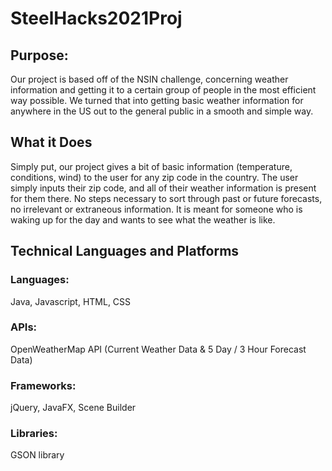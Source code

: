 # SteelHacks2021Proj

## Purpose: 
Our project is based off of the NSIN challenge, concerning weather information and getting it to a certain group of people in the most efficient way possible. We turned that into getting basic weather information for anywhere in the US out to the general public in a smooth and simple way.

## What it Does
Simply put, our project gives a bit of basic information (temperature, conditions, wind) to the user for any zip code in the country. The user simply inputs their zip code, and all of their weather information is present for them there. No steps necessary to sort through past or future forecasts, no irrelevant or extraneous information. It is meant for someone who is waking up for the day and wants to see what the weather is like.

## Technical Languages and Platforms
### Languages: 
Java, Javascript, HTML, CSS
### APIs: 
OpenWeatherMap API (Current Weather Data & 5 Day / 3 Hour Forecast Data)
### Frameworks: 
jQuery, JavaFX, Scene Builder
### Libraries:
GSON library









